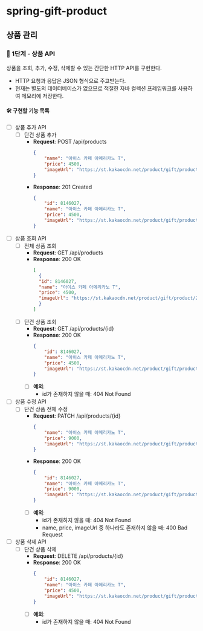 # spring-gift-product

## 상품 관리
### 🚀 1단계 - 상품 API
상품을 조회, 추가, 수정, 삭제할 수 있는 간단한 HTTP API를 구현한다.
- HTTP 요청과 응답은 JSON 형식으로 주고받는다.
- 현재는 별도의 데이터베이스가 없으므로 적절한 자바 컬렉션 프레임워크를 사용하여 메모리에 저장한다.

#### 🛠 구현할 기능 목록
- [ ] 상품 추가 API
  - [ ] 단건 상품 추가
    - **Request**: POST /api/products
      ```json
      {
          "name": "아이스 카페 아메리카노 T",
          "price": 4500,
          "imageUrl": "https://st.kakaocdn.net/product/gift/product/20231010111814_9a667f9eccc943648797925498bdd8a3.jpg"
      }
      ```
    - **Response**: 201 Created
      ```json 
      {
          "id": 8146027,
          "name": "아이스 카페 아메리카노 T",
          "price": 4500,
          "imageUrl": "https://st.kakaocdn.net/product/gift/product/20231010111814_9a667f9eccc943648797925498bdd8a3.jpg"
      }
      ```
- [ ] 상품 조회 API
  - [ ] 전체 상품 조회
    - **Request**: GET /api/products
    - **Response**: 200 OK
      ```json
      [
        {
        "id": 8146027,
        "name": "아이스 카페 아메리카노 T",
        "price": 4500,
        "imageUrl": "https://st.kakaocdn.net/product/gift/product/20231010111814_9a667f9eccc943648797925498bdd8a3.jpg"
        }
      ]
      ```
  - [ ] 단건 상품 조회
    - **Request**: GET /api/products/{id}
    - **Response**: 200 OK
      ```json
      {
          "id": 8146027,
          "name": "아이스 카페 아메리카노 T",
          "price": 4500,
          "imageUrl": "https://st.kakaocdn.net/product/gift/product/20231010111814_9a667f9eccc943648797925498bdd8a3.jpg"
      }
      ```
    - [ ] **예외**:
      - id가 존재하지 않을 때: 404 Not Found
- [ ] 상품 수정 API
  - [ ] 단건 상품 전체 수정
    - **Request**: PATCH /api/products/{id}
      ```json
      {
          "name": "아이스 카페 아메리카노 T",
          "price": 9000,
          "imageUrl": "https://st.kakaocdn.net/product/gift/product/20231010111814_9a667f9eccc943648797925498bdd8a3.jpg"
      }
      ```
    - **Response**: 200 OK
      ```json
      {
          "id": 8146027,
          "name": "아이스 카페 아메리카노 T",
          "price": 9000,
          "imageUrl": "https://st.kakaocdn.net/product/gift/product/20231010111814_9a667f9eccc943648797925498bdd8a3.jpg"
      }
      ```
    - [ ] **예외**:
      - id가 존재하지 않을 때: 404 Not Found
      - name, price, imageUrl 중 하나라도 존재하지 않을 때: 400 Bad Request
- [ ] 상품 삭제 API
  - [ ] 단건 상품 삭제
    - **Request**: DELETE /api/products/{id}
    - **Response**: 200 OK
      ```json
      {
          "id": 8146027,
          "name": "아이스 카페 아메리카노 T",
          "price": 4500,
          "imageUrl": "https://st.kakaocdn.net/product/gift/product/20231010111814_9a667f9eccc943648797925498bdd8a3.jpg"
      }
      ```
    - [ ] **예외**:
      - id가 존재하지 않을 때: 404 Not Found